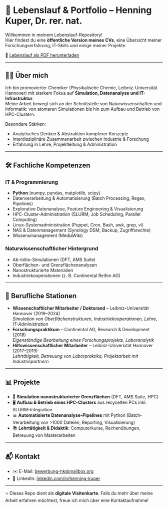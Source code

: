 # 💼 Lebenslauf & Portfolio – Henning Kuper, Dr. rer. nat.

Willkommen in meinem Lebenslauf-Repository!  
Hier findest du eine **öffentliche Version meines CVs**, eine Übersicht meiner Forschungserfahrung, IT-Skills und einige meiner Projekte.  

📄 [Lebenslauf als PDF herunterladen](./cv.pdf)

---

## 👨‍🔬 Über mich
Ich bin promovierter Chemiker (Physikalische Chemie, Leibniz-Universität Hannover) mit starkem Fokus auf **Simulation, Datenanalyse und IT-Infrastruktur**.  
Meine Arbeit bewegt sich an der Schnittstelle von Naturwissenschaften und Informatik: von atomaren Simulationen bis hin zum Aufbau und Betrieb von HPC-Clustern.  

Besondere Stärken:
- Analytisches Denken & Abstraktion komplexer Konzepte  
- Interdisziplinäre Zusammenarbeit zwischen Industrie & Forschung  
- Erfahrung in Lehre, Projektleitung & Administration  

---

## 🛠️ Fachliche Kompetenzen

### IT & Programmierung
- **Python** (numpy, pandas, matplotlib, scipy)  
- Datenverarbeitung & Automatisierung (Batch Processing, Regex, Pipelines)  
- Explorative Datenanalyse, Feature Engineering & Visualisierung  
- HPC-Cluster-Administration (SLURM, Job Scheduling, Parallel Computing)  
- Linux-Systemadministration (Puppet, Cron, Bash, awk, grep, vi)  
- NAS & Datenmanagement (Synology DSM, Backup, Zugriffsrechte)  
- Wissensmanagement (MediaWiki)  

### Naturwissenschaftlicher Hintergrund
- Ab-initio-Simulationen (DFT, AMS Suite)  
- Oberflächen- und Grenzflächenanalysen  
- Nanostrukturierte Materialien  
- Industriekooperationen (z. B. Continental Reifen AG)  

---

## 🚀 Berufliche Stationen
- **Wissenschaftlicher Mitarbeiter / Doktorand** – Leibniz-Universität Hannover (2019–2024)  
  *Simulation von Oberflächenstrukturen, Industriekooperationen, Lehre, IT-Administration*  
- **Forschungspraktikum** – Continental AG, Research & Development (2018)  
  *Eigenständige Bearbeitung eines Forschungsprojekts, Laboranalytik*  
- **Hilfswissenschaftlicher Mitarbeiter** – Leibniz-Universität Hannover (2017–2019)  
  *Lehrtätigkeit, Betreuung von Laborpraktika, Projektarbeit mit Industriepartnern*  

---

## 📊 Projekte
- 🧮 **Simulation nanostrukturierter Grenzflächen** (DFT, AMS Suite, HPC)  
- 🖥️ **Aufbau & Betrieb eines HPC-Clusters** aus recycelten PCs inkl. SLURM-Integration  
- 📊 **Automatisierte Datenanalyse-Pipelines** mit Python (Batch-Verarbeitung von >1000 Dateien, Reporting, Visualisierung)  
- 📚 **Lehrtätigkeit & Didaktik**: Computerkurse, Rechenübungen, Betreuung von Masterarbeiten  

---

## 📬 Kontakt
- ✉️ E-Mail: [bewerbung-hk@mailbox.org](mailto:bewerbung-hk@mailbox.org)  
- 💼 LinkedIn: [linkedin.com/in/henning-kuper](https://www.linkedin.com/in/henning-kuper)  

---

⭐️ Dieses Repo dient als **digitale Visitenkarte**. Falls du mehr über meine Arbeit erfahren möchtest, freue ich mich über eine Kontaktaufnahme!
